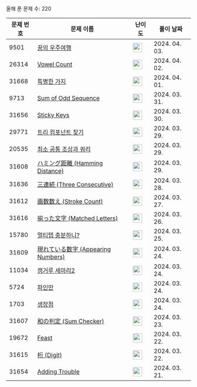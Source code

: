 올해 푼 문제 수: 220

| 문제 번호 | 문제 이름 | 난이도 | 풀이 날짜 |
| --- | --- | --- | --- |
| 9501 | [꿍의 우주여행](https://www.acmicpc.net/problem/9501) | <img height="25px" width="25px=" src="https://static.solved.ac/tier_small/3.svg"/> | 2024. 04. 03.  |
| 26314 | [Vowel Count](https://www.acmicpc.net/problem/26314) | <img height="25px" width="25px=" src="https://static.solved.ac/tier_small/2.svg"/> | 2024. 04. 02.  |
| 31668 | [특별한 가지](https://www.acmicpc.net/problem/31668) | <img height="25px" width="25px=" src="https://static.solved.ac/tier_small/2.svg"/> | 2024. 04. 01.  |
| 9713 | [Sum of Odd Sequence](https://www.acmicpc.net/problem/9713) | <img height="25px" width="25px=" src="https://static.solved.ac/tier_small/3.svg"/> | 2024. 03. 31.  |
| 31656 | [Sticky Keys](https://www.acmicpc.net/problem/31656) | <img height="25px" width="25px=" src="https://static.solved.ac/tier_small/2.svg"/> | 2024. 03. 30.  |
| 29771 | [트리 컴포넌트 찾기](https://www.acmicpc.net/problem/29771) | <img height="25px" width="25px=" src="https://static.solved.ac/tier_small/20.svg"/> | 2024. 03. 29.  |
| 20535 | [최소 공통 조상과 쿼리](https://www.acmicpc.net/problem/20535) | <img height="25px" width="25px=" src="https://static.solved.ac/tier_small/21.svg"/> | 2024. 03. 29.  |
| 31608 | [ハミング距離 (Hamming Distance)](https://www.acmicpc.net/problem/31608) | <img height="25px" width="25px=" src="https://static.solved.ac/tier_small/2.svg"/> | 2024. 03. 29.  |
| 31636 | [三連続 (Three Consecutive)](https://www.acmicpc.net/problem/31636) | <img height="25px" width="25px=" src="https://static.solved.ac/tier_small/2.svg"/> | 2024. 03. 28.  |
| 31612 | [画数数え (Stroke Count)](https://www.acmicpc.net/problem/31612) | <img height="25px" width="25px=" src="https://static.solved.ac/tier_small/2.svg"/> | 2024. 03. 27.  |
| 31616 | [揃った文字 (Matched Letters)](https://www.acmicpc.net/problem/31616) | <img height="25px" width="25px=" src="https://static.solved.ac/tier_small/2.svg"/> | 2024. 03. 26.  |
| 15780 | [멀티탭 충분하니?](https://www.acmicpc.net/problem/15780) | <img height="25px" width="25px=" src="https://static.solved.ac/tier_small/3.svg"/> | 2024. 03. 25.  |
| 31609 | [現れている数字 (Appearing Numbers)](https://www.acmicpc.net/problem/31609) | <img height="25px" width="25px=" src="https://static.solved.ac/tier_small/2.svg"/> | 2024. 03. 24.  |
| 11034 | [캥거루 세마리2](https://www.acmicpc.net/problem/11034) | <img height="25px" width="25px=" src="https://static.solved.ac/tier_small/3.svg"/> | 2024. 03. 24.  |
| 5724 | [파인만](https://www.acmicpc.net/problem/5724) | <img height="25px" width="25px=" src="https://static.solved.ac/tier_small/3.svg"/> | 2024. 03. 24.  |
| 1703 | [생장점](https://www.acmicpc.net/problem/1703) | <img height="25px" width="25px=" src="https://static.solved.ac/tier_small/3.svg"/> | 2024. 03. 24.  |
| 31607 | [和の判定 (Sum Checker)](https://www.acmicpc.net/problem/31607) | <img height="25px" width="25px=" src="https://static.solved.ac/tier_small/2.svg"/> | 2024. 03. 23.  |
| 19672 | [Feast](https://www.acmicpc.net/problem/19672) | <img height="25px" width="25px=" src="https://static.solved.ac/tier_small/22.svg"/> | 2024. 03. 22.  |
| 31615 | [桁 (Digit)](https://www.acmicpc.net/problem/31615) | <img height="25px" width="25px=" src="https://static.solved.ac/tier_small/2.svg"/> | 2024. 03. 22.  |
| 31654 | [Adding Trouble](https://www.acmicpc.net/problem/31654) | <img height="25px" width="25px=" src="https://static.solved.ac/tier_small/1.svg"/> | 2024. 03. 21.  |
